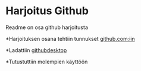 # Harjoitus Github

Readme on osa github harjoitusta

*Harjoituksen osana tehtiin tunnukset [github.com:iin](https://github.com/)

*Ladattiin [githubdesktop](https://desktop.github.com/) 

*Tutustuttiin molempien käyttöön

